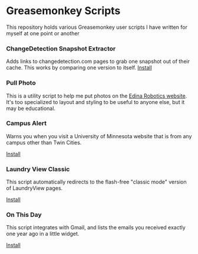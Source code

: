 # Greasemonkey Scripts

This repository holds various Greasemonkey user scripts I have written for myself at one point or another

### ChangeDetection Snapshot Extractor
Adds links to changedetection.com pages to grab one snapshot out of their cache. This works by comparing one version to itself.
[Install](https://github.com/divergentdave/gm_scripts/raw/master/ChangeDetection_snapshot_extractor/ChangeDetection_snapshot_extractor.user.js)

### Pull Photo
This is a utility script to help me put photos on the [Edina Robotics website](http://www.edinarobotics.com/). It's too specialized to layout and styling to be useful to anyone else, but it may be educational.

### Campus Alert
Warns you when you visit a University of Minnesota website that is from any campus other than Twin Cities.

[Install](https://github.com/divergentdave/gm_scripts/raw/master/campus_alert/campus_alert.user.js)

### Laundry View Classic
This script automatically redirects to the flash-free "classic mode" version of LaundryView pages.

[Install](https://github.com/divergentdave/gm_scripts/raw/master/lv_classic/lv_classic.user.js)

### On This Day
This script integrates with Gmail, and lists the emails you received exactly one year ago in a little widget.

[Install](https://github.com/divergentdave/gm_scripts/raw/master/on_this_day/on_this_day.user.js)
